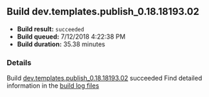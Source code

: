 ## Build dev.templates.publish_0.18.18193.02
- **Build result:** `succeeded`
- **Build queued:** 7/12/2018 4:22:38 PM
- **Build duration:** 35.38 minutes
### Details
Build [dev.templates.publish_0.18.18193.02](https://winappstudio.visualstudio.com/web/build.aspx?pcguid=a4ef43be-68ce-4195-a619-079b4d9834c2&builduri=vstfs%3a%2f%2f%2fBuild%2fBuild%2f26009) succeeded
Find detailed information in the [build log files](https://uwpctdiags.blob.core.windows.net/buildlogs/dev.templates.publish_0.18.18193.02_logs.zip)
